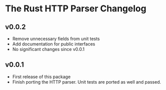 # The Rust HTTP Parser Changelog

## v0.0.2
* Remove unnecessary fields from unit tests
* Add documentation for public interfaces
* No significant changes since v0.0.1

## v0.0.1
* First release of this package
* Finish porting the HTTP parser. Unit tests are ported as well and passed.
